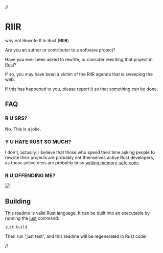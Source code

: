 // <!--
riir_macro::print_literally! {
// -->
# RIIR
why not Rewrite It In Rust (**RIIR**)

Are you an author or contributor to a software project?

Have you ever been asked to rewrite, or consider rewriting that project in [Rust][rust-lang]?

If so, you may have been a victim of the RIIR agenda that is sweeping the web.

If this has happened to you, please [report it][issues] so that something can be done.


## FAQ

### R U SRS?

No. This is a joke.

### Y U HATE RUST SO MUCH?

I don't, actually. I believe that those who spend their time asking people to rewrite their projects are probably not themselves active Rust developers, as those active devs are probably busy [writing memory-safe code][memory-safe].

### R U OFFENDING ME?
![](rust.png)

## Building
This readme is valid Rust language.
It can be built into an executable by running the [just][just] command:

    just build

Then run "just test", and this readme will be regenerated in Rust code!

[rust-lang]: https://www.rust-lang.org/
[issues]: https://github.com/ansuz/RIIR/issues/
[memory-safe]: https://trac.torproject.org/projects/tor/ticket/11331
[just]: https://github.com/casey/just

// <!--
} // -->
